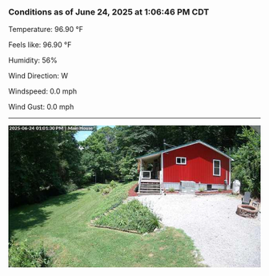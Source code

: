 ### Conditions as of June 24, 2025 at 1:06:46 PM CDT 

Temperature: 96.90 &deg;F

Feels like: 96.90 &deg;F

Humidity: 56%

Wind Direction: W

Windspeed: 0.0 mph

Wind Gust: 0.0 mph

---

<img src="./images/latest.jpeg"/>

